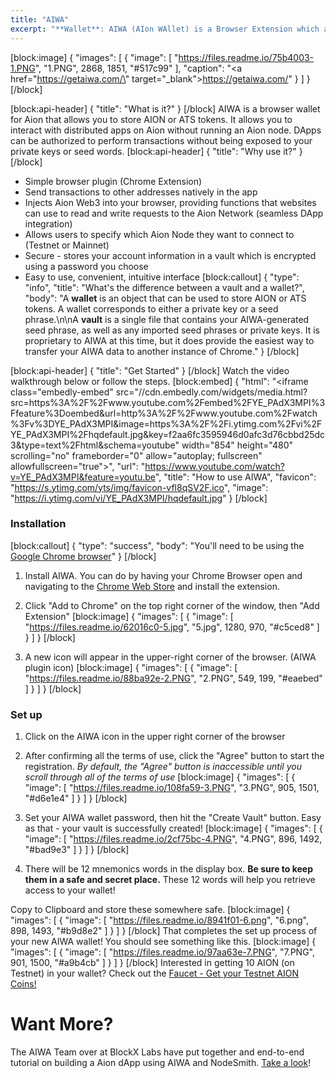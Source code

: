 ```yaml
---
title: "AIWA"
excerpt: "**Wallet**: AIWA (AIon WAllet) is a Browser Extension which allows you to manage your AION based assets, and to interact with AION DApps via your Web-Browser.  It is currently available only for Google Chrome. Install it via the  [Chrome Web Store](https://chrome.google.com/webstore/detail/aiwa/objigohafkcoodmofgmifblmfidicehc)."
---
```

[block:image]
{
  "images": [
    {
      "image": [
        "https://files.readme.io/75b4003-1.PNG",
        "1.PNG",
        2868,
        1851,
        "#517c99"
      ],
      "caption": "<a href=\"https://getaiwa.com/\" target=\"_blank\">https://getaiwa.com/</a>"
    }
  ]
}
[/block]

[block:api-header]
{
  "title": "What is it?"
}
[/block]
AIWA is a browser wallet for Aion that allows you to store AION or ATS tokens. It allows you to interact with distributed apps on Aion without running an Aion node. DApps can be authorized to perform transactions without being exposed to your private keys or seed words.
[block:api-header]
{
  "title": "Why use it?"
}
[/block]
* Simple browser plugin (Chrome Extension)
* Send transactions to other addresses natively in the app
* Injects Aion Web3 into your browser, providing functions that websites can use to read and write requests to the Aion Network (seamless DApp integration)
* Allows users to specify which Aion Node they want to connect to (Testnet or Mainnet)
* Secure - stores your account information in a vault which is encrypted using a password you choose
* Easy to use, convenient, intuitive interface
[block:callout]
{
  "type": "info",
  "title": "What's the difference between a vault and a wallet?",
  "body": "A **wallet** is an object that can be used to store AION or ATS tokens. A wallet corresponds to either a private key or a seed phrase.\n\nA **vault** is a single file that contains your AIWA-generated seed phrase, as well as any imported seed phrases or private keys. It is proprietary to AIWA at this time, but it does provide the easiest way to transfer your AIWA data to another instance of Chrome."
}
[/block]

[block:api-header]
{
  "title": "Get Started"
}
[/block]
Watch the video walkthrough below or follow the steps.
[block:embed]
{
  "html": "<iframe class=\"embedly-embed\" src=\"//cdn.embedly.com/widgets/media.html?src=https%3A%2F%2Fwww.youtube.com%2Fembed%2FYE_PAdX3MPI%3Ffeature%3Doembed&url=http%3A%2F%2Fwww.youtube.com%2Fwatch%3Fv%3DYE_PAdX3MPI&image=https%3A%2F%2Fi.ytimg.com%2Fvi%2FYE_PAdX3MPI%2Fhqdefault.jpg&key=f2aa6fc3595946d0afc3d76cbbd25dc3&type=text%2Fhtml&schema=youtube\" width=\"854\" height=\"480\" scrolling=\"no\" frameborder=\"0\" allow=\"autoplay; fullscreen\" allowfullscreen=\"true\"></iframe>",
  "url": "https://www.youtube.com/watch?v=YE_PAdX3MPI&feature=youtu.be",
  "title": "How to use AIWA",
  "favicon": "https://s.ytimg.com/yts/img/favicon-vfl8qSV2F.ico",
  "image": "https://i.ytimg.com/vi/YE_PAdX3MPI/hqdefault.jpg"
}
[/block]
### Installation
[block:callout]
{
  "type": "success",
  "body": "You'll need to be using the [Google Chrome browser](https://www.google.ca/chrome/)"
}
[/block]
1. Install AIWA. You can do by having your Chrome Browser open and navigating to the [Chrome Web Store](https://chrome.google.com/webstore/detail/aiwa/objigohafkcoodmofgmifblmfidicehc) and install the extension. 

2. Click "Add to Chrome" on the top right corner of the window, then "Add Extension"
[block:image]
{
  "images": [
    {
      "image": [
        "https://files.readme.io/62016c0-5.jpg",
        "5.jpg",
        1280,
        970,
        "#c5ced8"
      ]
    }
  ]
}
[/block]
3. A new icon will appear in the upper-right corner of the browser. (AIWA plugin icon) 
[block:image]
{
  "images": [
    {
      "image": [
        "https://files.readme.io/88ba92e-2.PNG",
        "2.PNG",
        549,
        199,
        "#eaebed"
      ]
    }
  ]
}
[/block]
### Set up
1. Click on the AIWA icon in the upper right corner of the browser

2. After confirming all the terms of use, click the "Agree" button to start the registration.
*By default, the "Agree" button is inaccessible until you scroll through all of the terms of use*
[block:image]
{
  "images": [
    {
      "image": [
        "https://files.readme.io/108fa59-3.PNG",
        "3.PNG",
        905,
        1501,
        "#d6e1e4"
      ]
    }
  ]
}
[/block]
3. Set your AIWA wallet password, then hit the  "Create Vault" button. Easy as that - your vault is successfully created!
[block:image]
{
  "images": [
    {
      "image": [
        "https://files.readme.io/2cf75bc-4.PNG",
        "4.PNG",
        896,
        1492,
        "#bad9e3"
      ]
    }
  ]
}
[/block]
4. There will be 12 mnemonics words in the display box. **Be sure to keep them in a safe and secret place.** These 12 words will help you retrieve access to your wallet! 

Copy to Clipboard and store these somewhere safe. 
[block:image]
{
  "images": [
    {
      "image": [
        "https://files.readme.io/8941f01-6.png",
        "6.png",
        898,
        1493,
        "#b9d8e2"
      ]
    }
  ]
}
[/block]
That completes the set up process of your new AIWA wallet! You should see something like this. 
[block:image]
{
  "images": [
    {
      "image": [
        "https://files.readme.io/97aa63e-7.PNG",
        "7.PNG",
        901,
        1500,
        "#a9b4cb"
      ]
    }
  ]
}
[/block]
Interested in getting 10 AION (on Testnet) in your wallet? Check out the [Faucet - Get your Testnet AION Coins!](doc:faucet-get-your-testnet-aion-coins)

# Want More?

The AIWA Team over at BlockX Labs have put together and end-to-end tutorial on building a Aion dApp using AIWA and NodeSmith. [Take a look](https://medium.com/@blockxlabs/building-an-aion-dapp-using-aiwa-and-nodesmith-a5f3f724885d)!